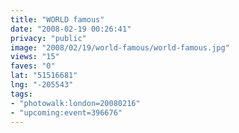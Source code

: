 ```yaml
---
title: "WORLD famous"
date: "2008-02-19 00:26:41"
privacy: "public"
image: "2008/02/19/world-famous/world-famous.jpg"
views: "15"
faves: "0"
lat: "51516681"
lng: "-205543"
tags:
- "photowalk:london=20080216"
- "upcoming:event=396676"
---
```



